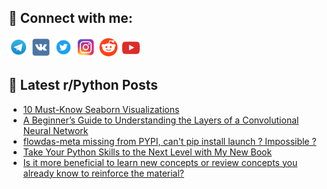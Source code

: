 ## 🔎 Connect with me:
[<img src="https://github.com/bullbesh/bullbesh/blob/main/images/Telegram.png" width="32" height="32" />](https://t.me/bullbesh)
[<img src="https://github.com/bullbesh/bullbesh/blob/main/images/VK.png" width="32" height="32" />](https://vk.com/bullbesh)
[<img src="https://github.com/bullbesh/bullbesh/blob/main/images/Twitter.png" width="32" height="32" />](https://twitter.com/bullbesh1)
[<img src="https://github.com/bullbesh/bullbesh/blob/main/images/Instagram.png" width="32" height="32" />](https://www.instagram.com/bullbesh)
[<img src="https://github.com/bullbesh/bullbesh/blob/main/images/Reddit.png" width="32" height="32" />](https://www.reddit.com/user/bullbesh)
[<img src="https://github.com/bullbesh/bullbesh/blob/main/images/YouTube.png" width="32" height="32" />](https://www.youtube.com/channel/UCtfjRs6uzgq5mfm8S06WTcg)

## 📕 Latest r/Python Posts
<!-- BLOG-POST-LIST:START -->
- [10 Must-Know Seaborn Visualizations](https://www.reddit.com/r/Python/comments/zuon03/10_mustknow_seaborn_visualizations/)
- [A Beginner’s Guide to Understanding the Layers of a Convolutional Neural Network](https://www.reddit.com/r/Python/comments/zuoe9z/a_beginners_guide_to_understanding_the_layers_of/)
- [flowdas-meta missing from PYPI, can&#39;t pip install launch ? Impossible ?](https://www.reddit.com/r/Python/comments/zuo3za/flowdasmeta_missing_from_pypi_cant_pip_install/)
- [Take Your Python Skills to the Next Level with My New Book](https://www.reddit.com/r/Python/comments/zun13d/take_your_python_skills_to_the_next_level_with_my/)
- [Is it more beneficial to learn new concepts or review concepts you already know to reinforce the material?](https://www.reddit.com/r/Python/comments/zum7mz/is_it_more_beneficial_to_learn_new_concepts_or/)
<!-- BLOG-POST-LIST:END -->

